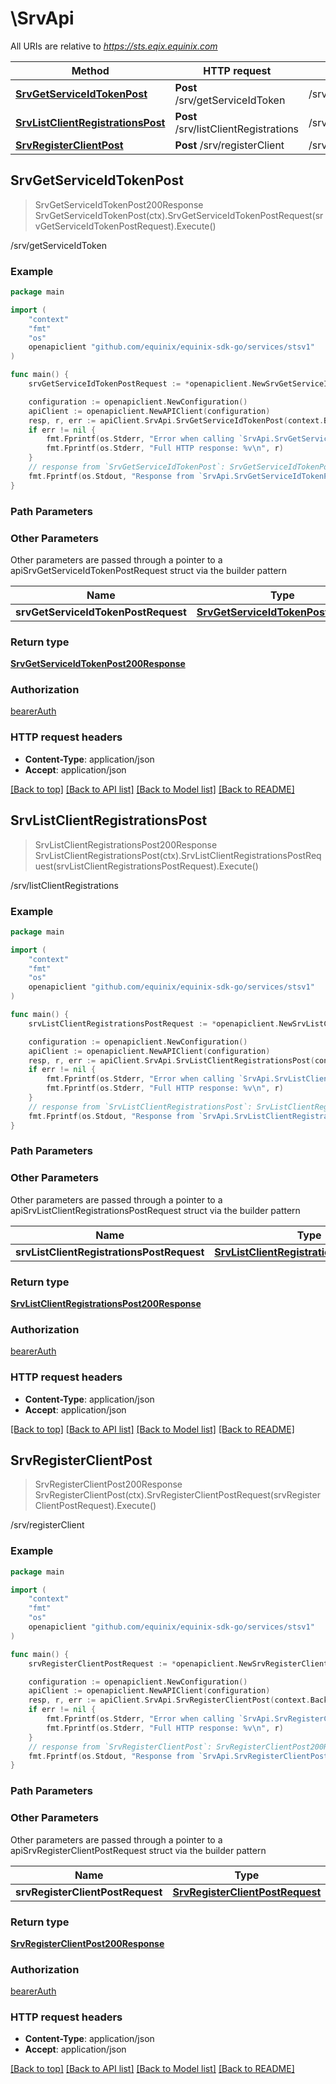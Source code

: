 # \SrvApi

All URIs are relative to *https://sts.eqix.equinix.com*

Method | HTTP request | Description
------------- | ------------- | -------------
[**SrvGetServiceIdTokenPost**](SrvApi.md#SrvGetServiceIdTokenPost) | **Post** /srv/getServiceIdToken | /srv/getServiceIdToken
[**SrvListClientRegistrationsPost**](SrvApi.md#SrvListClientRegistrationsPost) | **Post** /srv/listClientRegistrations | /srv/listClientRegistrations
[**SrvRegisterClientPost**](SrvApi.md#SrvRegisterClientPost) | **Post** /srv/registerClient | /srv/registerClient



## SrvGetServiceIdTokenPost

> SrvGetServiceIdTokenPost200Response SrvGetServiceIdTokenPost(ctx).SrvGetServiceIdTokenPostRequest(srvGetServiceIdTokenPostRequest).Execute()

/srv/getServiceIdToken



### Example

```go
package main

import (
	"context"
	"fmt"
	"os"
	openapiclient "github.com/equinix/equinix-sdk-go/services/stsv1"
)

func main() {
	srvGetServiceIdTokenPostRequest := *openapiclient.NewSrvGetServiceIdTokenPostRequest("ProjectId_example", []string{"Audiences_example"}) // SrvGetServiceIdTokenPostRequest |  (optional)

	configuration := openapiclient.NewConfiguration()
	apiClient := openapiclient.NewAPIClient(configuration)
	resp, r, err := apiClient.SrvApi.SrvGetServiceIdTokenPost(context.Background()).SrvGetServiceIdTokenPostRequest(srvGetServiceIdTokenPostRequest).Execute()
	if err != nil {
		fmt.Fprintf(os.Stderr, "Error when calling `SrvApi.SrvGetServiceIdTokenPost``: %v\n", err)
		fmt.Fprintf(os.Stderr, "Full HTTP response: %v\n", r)
	}
	// response from `SrvGetServiceIdTokenPost`: SrvGetServiceIdTokenPost200Response
	fmt.Fprintf(os.Stdout, "Response from `SrvApi.SrvGetServiceIdTokenPost`: %v\n", resp)
}
```

### Path Parameters



### Other Parameters

Other parameters are passed through a pointer to a apiSrvGetServiceIdTokenPostRequest struct via the builder pattern


Name | Type | Description  | Notes
------------- | ------------- | ------------- | -------------
 **srvGetServiceIdTokenPostRequest** | [**SrvGetServiceIdTokenPostRequest**](SrvGetServiceIdTokenPostRequest.md) |  | 

### Return type

[**SrvGetServiceIdTokenPost200Response**](SrvGetServiceIdTokenPost200Response.md)

### Authorization

[bearerAuth](../README.md#bearerAuth)

### HTTP request headers

- **Content-Type**: application/json
- **Accept**: application/json

[[Back to top]](#) [[Back to API list]](../README.md#documentation-for-api-endpoints)
[[Back to Model list]](../README.md#documentation-for-models)
[[Back to README]](../README.md)


## SrvListClientRegistrationsPost

> SrvListClientRegistrationsPost200Response SrvListClientRegistrationsPost(ctx).SrvListClientRegistrationsPostRequest(srvListClientRegistrationsPostRequest).Execute()

/srv/listClientRegistrations



### Example

```go
package main

import (
	"context"
	"fmt"
	"os"
	openapiclient "github.com/equinix/equinix-sdk-go/services/stsv1"
)

func main() {
	srvListClientRegistrationsPostRequest := *openapiclient.NewSrvListClientRegistrationsPostRequest(int32(123)) // SrvListClientRegistrationsPostRequest |  (optional)

	configuration := openapiclient.NewConfiguration()
	apiClient := openapiclient.NewAPIClient(configuration)
	resp, r, err := apiClient.SrvApi.SrvListClientRegistrationsPost(context.Background()).SrvListClientRegistrationsPostRequest(srvListClientRegistrationsPostRequest).Execute()
	if err != nil {
		fmt.Fprintf(os.Stderr, "Error when calling `SrvApi.SrvListClientRegistrationsPost``: %v\n", err)
		fmt.Fprintf(os.Stderr, "Full HTTP response: %v\n", r)
	}
	// response from `SrvListClientRegistrationsPost`: SrvListClientRegistrationsPost200Response
	fmt.Fprintf(os.Stdout, "Response from `SrvApi.SrvListClientRegistrationsPost`: %v\n", resp)
}
```

### Path Parameters



### Other Parameters

Other parameters are passed through a pointer to a apiSrvListClientRegistrationsPostRequest struct via the builder pattern


Name | Type | Description  | Notes
------------- | ------------- | ------------- | -------------
 **srvListClientRegistrationsPostRequest** | [**SrvListClientRegistrationsPostRequest**](SrvListClientRegistrationsPostRequest.md) |  | 

### Return type

[**SrvListClientRegistrationsPost200Response**](SrvListClientRegistrationsPost200Response.md)

### Authorization

[bearerAuth](../README.md#bearerAuth)

### HTTP request headers

- **Content-Type**: application/json
- **Accept**: application/json

[[Back to top]](#) [[Back to API list]](../README.md#documentation-for-api-endpoints)
[[Back to Model list]](../README.md#documentation-for-models)
[[Back to README]](../README.md)


## SrvRegisterClientPost

> SrvRegisterClientPost200Response SrvRegisterClientPost(ctx).SrvRegisterClientPostRequest(srvRegisterClientPostRequest).Execute()

/srv/registerClient



### Example

```go
package main

import (
	"context"
	"fmt"
	"os"
	openapiclient "github.com/equinix/equinix-sdk-go/services/stsv1"
)

func main() {
	srvRegisterClientPostRequest := *openapiclient.NewSrvRegisterClientPostRequest(interface{}(123), []interface{}{nil}, []interface{}{nil}, "ServiceAccessPolicyId_example") // SrvRegisterClientPostRequest |  (optional)

	configuration := openapiclient.NewConfiguration()
	apiClient := openapiclient.NewAPIClient(configuration)
	resp, r, err := apiClient.SrvApi.SrvRegisterClientPost(context.Background()).SrvRegisterClientPostRequest(srvRegisterClientPostRequest).Execute()
	if err != nil {
		fmt.Fprintf(os.Stderr, "Error when calling `SrvApi.SrvRegisterClientPost``: %v\n", err)
		fmt.Fprintf(os.Stderr, "Full HTTP response: %v\n", r)
	}
	// response from `SrvRegisterClientPost`: SrvRegisterClientPost200Response
	fmt.Fprintf(os.Stdout, "Response from `SrvApi.SrvRegisterClientPost`: %v\n", resp)
}
```

### Path Parameters



### Other Parameters

Other parameters are passed through a pointer to a apiSrvRegisterClientPostRequest struct via the builder pattern


Name | Type | Description  | Notes
------------- | ------------- | ------------- | -------------
 **srvRegisterClientPostRequest** | [**SrvRegisterClientPostRequest**](SrvRegisterClientPostRequest.md) |  | 

### Return type

[**SrvRegisterClientPost200Response**](SrvRegisterClientPost200Response.md)

### Authorization

[bearerAuth](../README.md#bearerAuth)

### HTTP request headers

- **Content-Type**: application/json
- **Accept**: application/json

[[Back to top]](#) [[Back to API list]](../README.md#documentation-for-api-endpoints)
[[Back to Model list]](../README.md#documentation-for-models)
[[Back to README]](../README.md)

